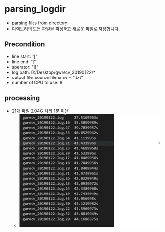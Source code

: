# parsing_logdir
- parsing files from directory
- 디렉토리의 모든 파일을 파싱하고 새로운 파일로 저장합니다.

## Precondition
- line start: "["
- line end: "]"
- sperator: "]["
- log path: D:/Desktop/gwrecv_20190122/*
- output file: source filename + ".txt"
- number of CPU to use: 8

## processing
- 21개 파일 2.04G 처리 1분 미만
  - ![처리 결과](images/elapsed.png.jpg)